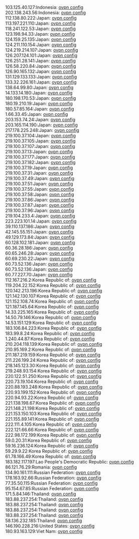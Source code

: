 103.125.40.127:Indonesia: [ovpn config](vpn/103_125_40_127.ovpn)  
202.138.243.56:Indonesia: [ovpn config](vpn/202_138_243_56.ovpn)  
112.138.80.222:Japan: [ovpn config](vpn/112_138_80_222.ovpn)  
113.197.221.110:Japan: [ovpn config](vpn/113_197_221_110.ovpn)  
118.241.122.53:Japan: [ovpn config](vpn/118_241_122_53.ovpn)  
123.198.94.33:Japan: [ovpn config](vpn/123_198_94_33.ovpn)  
124.159.25.135:Japan: [ovpn config](vpn/124_159_25_135.ovpn)  
124.211.110.154:Japan: [ovpn config](vpn/124_211_110_154.ovpn)  
124.219.214.107:Japan: [ovpn config](vpn/124_219_214_107.ovpn)  
126.207.124.101:Japan: [ovpn config](vpn/126_207_124_101.ovpn)  
126.251.28.141:Japan: [ovpn config](vpn/126_251_28_141.ovpn)  
126.58.220.84:Japan: [ovpn config](vpn/126_58_220_84.ovpn)  
126.90.165.132:Japan: [ovpn config](vpn/126_90_165_132.ovpn)  
131.129.133.133:Japan: [ovpn config](vpn/131_129_133_133.ovpn)  
133.32.226.161:Japan: [ovpn config](vpn/133_32_226_161.ovpn)  
138.64.99.80:Japan: [ovpn config](vpn/138_64_99_80.ovpn)  
14.133.14.180:Japan: [ovpn config](vpn/14_133_14_180.ovpn)  
180.198.170.53:Japan: [ovpn config](vpn/180_198_170_53.ovpn)  
180.19.210.19:Japan: [ovpn config](vpn/180_19_210_19.ovpn)  
180.57.85.164:Japan: [ovpn config](vpn/180_57_85_164.ovpn)  
1.66.33.45:Japan: [ovpn config](vpn/1_66_33_45.ovpn)  
203.153.74.24:Japan: [ovpn config](vpn/203_153_74_24.ovpn)  
203.165.114.190:Japan: [ovpn config](vpn/203_165_114_190.ovpn)  
217.178.225.248:Japan: [ovpn config](vpn/217_178_225_248.ovpn)  
219.100.37.104:Japan: [ovpn config](vpn/219_100_37_104.ovpn)  
219.100.37.105:Japan: [ovpn config](vpn/219_100_37_105.ovpn)  
219.100.37.107:Japan: [ovpn config](vpn/219_100_37_107.ovpn)  
219.100.37.13:Japan: [ovpn config](vpn/219_100_37_13.ovpn)  
219.100.37.177:Japan: [ovpn config](vpn/219_100_37_177.ovpn)  
219.100.37.182:Japan: [ovpn config](vpn/219_100_37_182.ovpn)  
219.100.37.19:Japan: [ovpn config](vpn/219_100_37_19.ovpn)  
219.100.37.31:Japan: [ovpn config](vpn/219_100_37_31.ovpn)  
219.100.37.49:Japan: [ovpn config](vpn/219_100_37_49.ovpn)  
219.100.37.51:Japan: [ovpn config](vpn/219_100_37_51.ovpn)  
219.100.37.55:Japan: [ovpn config](vpn/219_100_37_55.ovpn)  
219.100.37.58:Japan: [ovpn config](vpn/219_100_37_58.ovpn)  
219.100.37.86:Japan: [ovpn config](vpn/219_100_37_86.ovpn)  
219.100.37.87:Japan: [ovpn config](vpn/219_100_37_87.ovpn)  
219.100.37.96:Japan: [ovpn config](vpn/219_100_37_96.ovpn)  
219.104.233.4:Japan: [ovpn config](vpn/219_104_233_4.ovpn)  
223.223.101.14:Japan: [ovpn config](vpn/223_223_101_14.ovpn)  
39.110.137.186:Japan: [ovpn config](vpn/39_110_137_186.ovpn)  
42.145.55.151:Japan: [ovpn config](vpn/42_145_55_151.ovpn)  
49.129.173.84:Japan: [ovpn config](vpn/49_129_173_84.ovpn)  
60.128.102.181:Japan: [ovpn config](vpn/60_128_102_181.ovpn)  
60.36.28.186:Japan: [ovpn config](vpn/60_36_28_186.ovpn)  
60.65.246.28:Japan: [ovpn config](vpn/60_65_246_28.ovpn)  
60.69.230.22:Japan: [ovpn config](vpn/60_69_230_22.ovpn)  
60.73.52.136:Japan: [ovpn config](vpn/60_73_52_136.ovpn)  
60.73.52.136:Japan: [ovpn config](vpn/60_73_52_136.ovpn)  
60.77.227.70:Japan: [ovpn config](vpn/60_77_227_70.ovpn)  
112.167.216.2:Korea Republic of: [ovpn config](vpn/112_167_216_2.ovpn)  
119.204.22.152:Korea Republic of: [ovpn config](vpn/119_204_22_152.ovpn)  
120.142.213.196:Korea Republic of: [ovpn config](vpn/120_142_213_196.ovpn)  
121.142.130.107:Korea Republic of: [ovpn config](vpn/121_142_130_107.ovpn)  
121.152.108.74:Korea Republic of: [ovpn config](vpn/121_152_108_74.ovpn)  
121.187.145.64:Korea Republic of: [ovpn config](vpn/121_187_145_64.ovpn)  
14.33.225.165:Korea Republic of: [ovpn config](vpn/14_33_225_165.ovpn)  
14.50.79.146:Korea Republic of: [ovpn config](vpn/14_50_79_146.ovpn)  
14.53.151.129:Korea Republic of: [ovpn config](vpn/14_53_151_129.ovpn)  
183.106.84.223:Korea Republic of: [ovpn config](vpn/183_106_84_223.ovpn)  
183.99.8.24:Korea Republic of: [ovpn config](vpn/183_99_8_24.ovpn)  
1.240.44.87:Korea Republic of: [ovpn config](vpn/1_240_44_87.ovpn)  
210.204.118.139:Korea Republic of: [ovpn config](vpn/210_204_118_139.ovpn)  
210.95.169.2:Korea Republic of: [ovpn config](vpn/210_95_169_2.ovpn)  
211.187.219.159:Korea Republic of: [ovpn config](vpn/211_187_219_159.ovpn)  
211.226.199.24:Korea Republic of: [ovpn config](vpn/211_226_199_24.ovpn)  
218.145.123.30:Korea Republic of: [ovpn config](vpn/218_145_123_30.ovpn)  
219.248.93.154:Korea Republic of: [ovpn config](vpn/219_248_93_154.ovpn)  
220.122.51.250:Korea Republic of: [ovpn config](vpn/220_122_51_250.ovpn)  
220.73.19.104:Korea Republic of: [ovpn config](vpn/220_73_19_104.ovpn)  
220.88.193.248:Korea Republic of: [ovpn config](vpn/220_88_193_248.ovpn)  
220.93.199.152:Korea Republic of: [ovpn config](vpn/220_93_199_152.ovpn)  
220.94.93.22:Korea Republic of: [ovpn config](vpn/220_94_93_22.ovpn)  
221.138.198.67:Korea Republic of: [ovpn config](vpn/221_138_198_67.ovpn)  
221.148.21.198:Korea Republic of: [ovpn config](vpn/221_148_21_198.ovpn)  
221.153.150.103:Korea Republic of: [ovpn config](vpn/221_153_150_103.ovpn)  
221.155.89.141:Korea Republic of: [ovpn config](vpn/221_155_89_141.ovpn)  
222.111.4.105:Korea Republic of: [ovpn config](vpn/222_111_4_105.ovpn)  
222.121.66.66:Korea Republic of: [ovpn config](vpn/222_121_66_66.ovpn)  
222.98.172.199:Korea Republic of: [ovpn config](vpn/222_98_172_199.ovpn)  
59.0.20.31:Korea Republic of: [ovpn config](vpn/59_0_20_31.ovpn)  
59.16.236.124:Korea Republic of: [ovpn config](vpn/59_16_236_124.ovpn)  
59.29.9.22:Korea Republic of: [ovpn config](vpn/59_29_9_22.ovpn)  
61.78.166.49:Korea Republic of: [ovpn config](vpn/61_78_166_49.ovpn)  
183.182.117.197:Lao People's Democratic Republic: [ovpn config](vpn/183_182_117_197.ovpn)  
86.121.76.29:Romania: [ovpn config](vpn/86_121_76_29.ovpn)  
134.90.161.111:Russian Federation: [ovpn config](vpn/134_90_161_111.ovpn)  
178.163.92.66:Russian Federation: [ovpn config](vpn/178_163_92_66.ovpn)  
77.35.50.115:Russian Federation: [ovpn config](vpn/77_35_50_115.ovpn)  
95.154.67.85:Russian Federation: [ovpn config](vpn/95_154_67_85.ovpn)  
171.5.84.146:Thailand: [ovpn config](vpn/171_5_84_146.ovpn)  
183.88.237.254:Thailand: [ovpn config](vpn/183_88_237_254.ovpn)  
183.88.237.254:Thailand: [ovpn config](vpn/183_88_237_254.ovpn)  
183.88.237.254:Thailand: [ovpn config](vpn/183_88_237_254.ovpn)  
183.88.237.254:Thailand: [ovpn config](vpn/183_88_237_254.ovpn)  
58.136.232.185:Thailand: [ovpn config](vpn/58_136_232_185.ovpn)  
146.190.228.216:United States: [ovpn config](vpn/146_190_228_216.ovpn)  
180.93.163.129:Viet Nam: [ovpn config](vpn/180_93_163_129.ovpn)  
